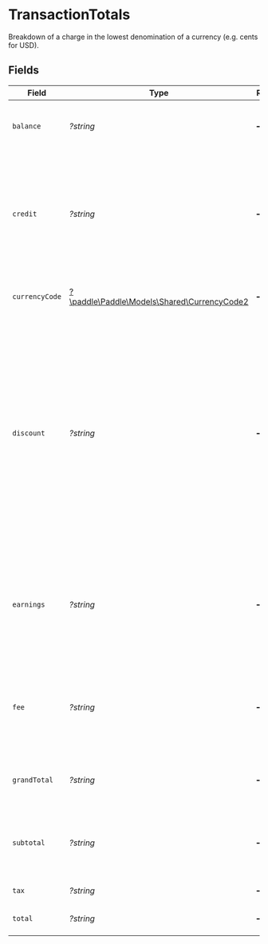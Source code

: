 # TransactionTotals

Breakdown of a charge in the lowest denomination of a currency (e.g. cents for USD).


## Fields

| Field                                                                                                                                                                                                                                                            | Type                                                                                                                                                                                                                                                             | Required                                                                                                                                                                                                                                                         | Description                                                                                                                                                                                                                                                      | Example                                                                                                                                                                                                                                                          |
| ---------------------------------------------------------------------------------------------------------------------------------------------------------------------------------------------------------------------------------------------------------------- | ---------------------------------------------------------------------------------------------------------------------------------------------------------------------------------------------------------------------------------------------------------------- | ---------------------------------------------------------------------------------------------------------------------------------------------------------------------------------------------------------------------------------------------------------------- | ---------------------------------------------------------------------------------------------------------------------------------------------------------------------------------------------------------------------------------------------------------------- | ---------------------------------------------------------------------------------------------------------------------------------------------------------------------------------------------------------------------------------------------------------------- |
| `balance`                                                                                                                                                                                                                                                        | *?string*                                                                                                                                                                                                                                                        | :heavy_minus_sign:                                                                                                                                                                                                                                               | Total due on a transaction after credits and any payments.                                                                                                                                                                                                       | 16500                                                                                                                                                                                                                                                            |
| `credit`                                                                                                                                                                                                                                                         | *?string*                                                                                                                                                                                                                                                        | :heavy_minus_sign:                                                                                                                                                                                                                                               | Total credit applied to this transaction. This includes credits applied using a customer's credit balance and adjustments to a `billed` transaction.                                                                                                             | 0                                                                                                                                                                                                                                                                |
| `currencyCode`                                                                                                                                                                                                                                                   | [?\paddle\Paddle\Models\Shared\CurrencyCode2](../../Models/Shared/CurrencyCode2.md)                                                                                                                                                                              | :heavy_minus_sign:                                                                                                                                                                                                                                               | Supported three-letter ISO 4217 currency code.                                                                                                                                                                                                                   |                                                                                                                                                                                                                                                                  |
| `discount`                                                                                                                                                                                                                                                       | *?string*                                                                                                                                                                                                                                                        | :heavy_minus_sign:                                                                                                                                                                                                                                               | Total discount as a result of any discounts applied.<br/><br/>Except for percentage discounts, Paddle applies tax to discounts based on the line item `price.tax_mode`. If `price.tax_mode` for a line item is `internal`, Paddle removes tax from the discount applied. | 0                                                                                                                                                                                                                                                                |
| `earnings`                                                                                                                                                                                                                                                       | *?string*                                                                                                                                                                                                                                                        | :heavy_minus_sign:                                                                                                                                                                                                                                               | Total earnings for this transaction. This is the total minus the Paddle fee. `null` until the transaction is `completed` and the fee is processed.                                                                                                               | 15675                                                                                                                                                                                                                                                            |
| `fee`                                                                                                                                                                                                                                                            | *?string*                                                                                                                                                                                                                                                        | :heavy_minus_sign:                                                                                                                                                                                                                                               | Total fee taken by Paddle for this transaction. `null` until the transaction is `completed` and the fee is processed.                                                                                                                                            | 825                                                                                                                                                                                                                                                              |
| `grandTotal`                                                                                                                                                                                                                                                     | *?string*                                                                                                                                                                                                                                                        | :heavy_minus_sign:                                                                                                                                                                                                                                               | Total due on a transaction after credits but before any payments.                                                                                                                                                                                                | 16500                                                                                                                                                                                                                                                            |
| `subtotal`                                                                                                                                                                                                                                                       | *?string*                                                                                                                                                                                                                                                        | :heavy_minus_sign:                                                                                                                                                                                                                                               | Subtotal before discount, tax, and deductions. If an item, unit price multiplied by quantity.                                                                                                                                                                    | 15000                                                                                                                                                                                                                                                            |
| `tax`                                                                                                                                                                                                                                                            | *?string*                                                                                                                                                                                                                                                        | :heavy_minus_sign:                                                                                                                                                                                                                                               | Total tax on the subtotal.                                                                                                                                                                                                                                       | 1500                                                                                                                                                                                                                                                             |
| `total`                                                                                                                                                                                                                                                          | *?string*                                                                                                                                                                                                                                                        | :heavy_minus_sign:                                                                                                                                                                                                                                               | Total after discount and tax.                                                                                                                                                                                                                                    | 16500                                                                                                                                                                                                                                                            |